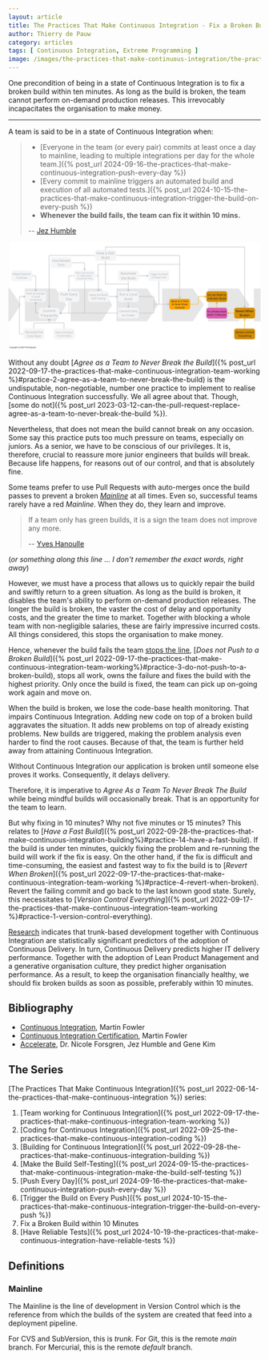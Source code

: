 ```yaml
---
layout: article
title: The Practices That Make Continuous Integration - Fix a Broken Build within 10 Minutes
author: Thierry de Pauw
category: articles
tags: [ Continuous Integration, Extreme Programming ]
image: /images/the-practices-that-make-continuous-integration/the-practices-that-make-continuous-integration-fix-a-broken-build-within-10-minutes.jpg
---
```


One precondition of being in a state of Continuous Integration is to fix a broken build within ten minutes. As long as the build is broken, the team cannot perform on-demand production releases. This irrevocably incapacitates the organisation to make money.

---

A team is said to be in a state of Continuous Integration when:

>- [Everyone in the team (or every pair) commits at least once a day to mainline, leading to multiple integrations per day for the whole team.]({% post_url 2024-09-16-the-practices-that-make-continuous-integration-push-every-day %})
>- [Every commit to mainline triggers an automated build and execution of all automated tests.]({% post_url 2024-10-15-the-practices-that-make-continuous-integration-trigger-the-build-on-every-push %})
>- **Whenever the build fails, the team can fix it within 10 mins.**
>
>-- [Jez Humble](https://bsky.app/profile/jezhumble.net)

![Fix a Broken Build within 10 Minutes](/images/the-practices-that-make-continuous-integration/the-practices-that-make-continuous-integration-fix-a-broken-build-within-10-minutes.jpg)

Without any doubt [*Agree as a Team to Never Break the Build*]({% post_url 2022-09-17-the-practices-that-make-continuous-integration-team-working %}#practice-2-agree-as-a-team-to-never-break-the-build) is the undisputable, non-negotiable, number one practice to implement to realise Continuous Integration successfully. We all agree about that. Though, [some do not]({% post_url 2023-03-12-can-the-pull-request-replace-agree-as-a-team-to-never-break-the-build %}).

Nevertheless, that does not mean the build cannot break on any occasion. Some say this practice puts too much pressure on teams, especially on juniors. As a senior, we have to be conscious of our privileges. It is, therefore, crucial to reassure more junior engineers that builds will break. Because life happens, for reasons out of our control, and that is absolutely fine.

Some teams prefer to use Pull Requests with auto-merges once the build passes to prevent a broken [*Mainline*](#mainline) at all times. Even so, successful teams rarely have a red *Mainline*. When they do, they learn and improve.

> If a team only has green builds, it is a sign the team does not improve any more.
>
> -- [Yves Hanoulle](https://www.linkedin.com/in/yveshanoulle/)

(*or something along this line ... I don't remember the exact words, right away*)

However, we must have a process that allows us to quickly repair the build and swiftly return to a green situation. As long as the build is broken, it disables the team's ability to perform on-demand production releases. The longer the build is broken, the vaster the cost of delay and opportunity costs, and the greater the time to market. Together with blocking a whole team with non-negligible salaries, these are fairly impressive incurred costs. All things considered, this stops the organisation to make money.

Hence, whenever the build fails the team [stops the line](https://en.wikipedia.org/wiki/Andon_(manufacturing)), [*Does not Push to a Broken Build*]({% post_url 2022-09-17-the-practices-that-make-continuous-integration-team-working%}#practice-3-do-not-push-to-a-broken-build), stops all work, owns the failure and fixes the build with the highest priority. Only once the build is fixed, the team can pick up on-going work again and move on.

When the build is broken, we lose the code-base health monitoring. That impairs Continuous Integration. Adding new code on top of a broken build aggravates the situation. It adds new problems on top of already existing problems. New builds are triggered, making the problem analysis even harder to find the root causes. Because of that, the team is further held away from attaining Continuous Integration.

Without Continuous Integration our application is broken until someone else proves it works. Consequently, it delays delivery.

Therefore, it is imperative to *Agree As a Team To Never Break The Build* while being mindful builds will occasionally break. That is an opportunity for the team to learn.

But why fixing in 10 minutes? Why not five minutes or 15 minutes? This relates to [*Have a Fast Build*]({% post_url 2022-09-28-the-practices-that-make-continuous-integration-building%}#practice-14-have-a-fast-build). If the build is under ten minutes, quickly fixing the problem and re-running the build will work if the fix is easy. On the other hand, if the fix is difficult and time-consuming, the easiest and fastest way to fix the build is to [*Revert When Broken*]({% post_url 2022-09-17-the-practices-that-make-continuous-integration-team-working %}#practice-4-revert-when-broken). Revert the failing commit and go back to the last known good state. Surely, this necessitates to [*Version Control Everything*]({% post_url 2022-09-17-the-practices-that-make-continuous-integration-team-working %}#practice-1-version-control-everything).

[Research](https://www.goodreads.com/book/show/35747076-accelerate) indicates that trunk-based development together with Continuous Integration are statistically significant predictors of the adoption of Continuous Delivery. In turn, Continuous Delivery predicts higher IT delivery performance. Together with the adoption of Lean Product Management and a generative organisation culture, they predict higher organisation performance. As a result, to keep the organisation financially healthy, we should fix broken builds as soon as possible, preferably within 10 minutes.

## Bibliography

- [Continuous Integration](https://martinfowler.com/articles/continuousIntegration.html), Martin Fowler
- [Continuous Integration Certification](https://martinfowler.com/bliki/ContinuousIntegrationCertification.html), Martin Fowler
- [Accelerate](https://www.goodreads.com/book/show/35747076-accelerate), Dr. Nicole Forsgren, Jez Humble and Gene Kim

## The Series

[The Practices That Make Continuous Integration]({% post_url 2022-06-14-the-practices-that-make-continuous-integration %}) series:

1. [Team working for Continuous Integration]({% post_url 2022-09-17-the-practices-that-make-continuous-integration-team-working %})
2. [Coding for Continuous Integration]({% post_url 2022-09-25-the-practices-that-make-continuous-integration-coding %})
3. [Building for Continuous Integration]({% post_url 2022-09-28-the-practices-that-make-continuous-integration-building %})
4. [Make the Build Self-Testing]({% post_url 2024-09-15-the-practices-that-make-continuous-integration-make-the-build-self-testing %})
5. [Push Every Day]({% post_url 2024-09-16-the-practices-that-make-continuous-integration-push-every-day %})
6. [Trigger the Build on Every Push]({% post_url 2024-10-15-the-practices-that-make-continuous-integration-trigger-the-build-on-every-push %})
7. Fix a Broken Build within 10 Minutes
8. [Have Reliable Tests]({% post_url 2024-10-19-the-practices-that-make-continuous-integration-have-reliable-tests %})

## Definitions

### Mainline

The Mainline is the line of development in Version Control which is the reference from which the builds of the system are created that feed into a deployment pipeline.

For CVS and SubVersion, this is *trunk*. For Git, this is the remote *main* branch. For Mercurial, this is the remote *default* branch.
